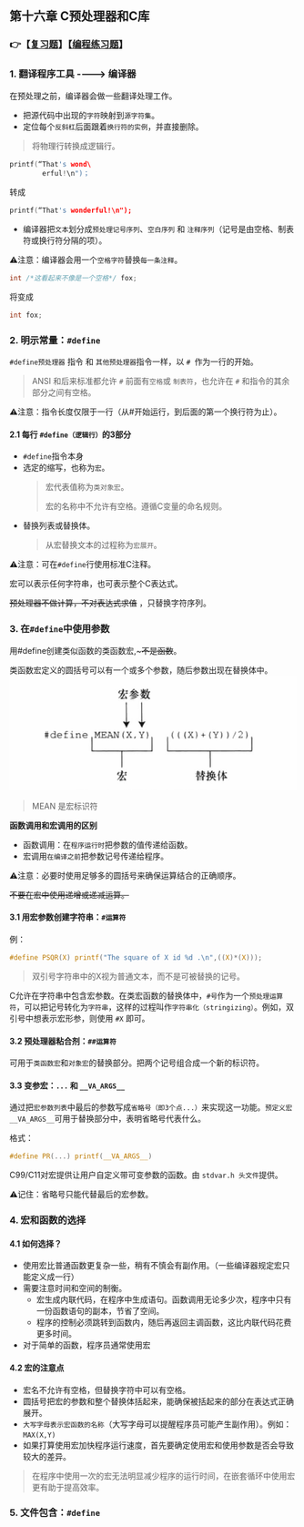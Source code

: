## 第十六章 C预处理器和C库

### 👉【[复习题](./复习题.md)】【[编程练习题](./编程题.md)】

### 1. 翻译程序工具 ----> 编译器
在预处理之前，编译器会做一些翻译处理工作。

- 把源代码中出现的`字符`映射到`源字符集`。
- 定位每个`反斜杠`后面跟着`换行符的实例`，并直接删除。
>将物理行转换成逻辑行。
```cpp
printf(“That's wond\
        erful!\n")； 
```
转成
```cpp
printf(“That's wonderful!\n");
```

- 编译器把`文本`划分成`预处理记号序列`、`空白序列` 和 `注释序列`（记号是由空格、制表符或换行符分隔的项）。

⚠️注意：编译器会用一个`空格字符`替换`每一条注释`。
```cpp
int /*这看起来不像是一个空格*/ fox;
```
将变成
```cpp
int fox;
```

### 2. 明示常量：`#define`
`#define预处理器` 指令 和 `其他预处理器`指令一样，以 `# `作为一行的开始。
>ANSI 和后来标准都允许 `#` 前面有`空格`或 `制表符`，也允许在 `#` 和指令的其余部分之间有空格。

⚠️注意：指令长度仅限于一行（从#开始运行，到后面的第一个换行符为止）。

#### 2.1 每行 `#define（逻辑行）`的3部分
- `#define`指令本身
- 选定的缩写，也称为`宏`。
    > 宏代表值称为`类对象宏`。
    >
    > 宏的名称中不允许有空格。遵循C变量的命名规则。
- 替换列表或替换体。
    > 从宏替换文本的过程称为`宏展开`。

⚠️注意：可在`#define`行使用标准C注释。

宏可以表示任何字符串，也可表示整个C表达式。

~~预处理器不做计算，不对表达式求值~~ ，只替换字符序列。

### 3. 在`#define`中使用参数

用#define创建类似函数的类函数宏,~~~不是函数~~。

类函数宏定义的圆括号可以有一个或多个参数，随后参数出现在替换体中。
![](./img/函数宏定义的组成.png)
> MEAN 是宏标识符

**函数调用和宏调用的区别**
- 函数调用：在`程序运行时`把参数的值传递给函数。
- 宏调用`在编译之前`把参数记号传递给程序。

⚠️注意：必要时使用足够多的圆括号来确保运算结合的正确顺序。

~~不要在宏中使用递增或递减运算。~~

#### 3.1 用宏参数创建字符串：`#运算符`
例：
```c
#define PSQR(X) printf("The square of X id %d .\n",((X)*(X)));
```
> 双引号字符串中的X视为普通文本，而不是可被替换的记号。

C允许在字符串中包含宏参数。在类宏函数的替换体中，`#号`作为一个`预处理运算符`，可以把记号转化为`字符串`，这样的过程叫作`字符串化（stringizing）`。例如，双引号中想表示宏形参，则使用 `#X` 即可。

#### 3.2 预处理器粘合剂：`##运算符`
可用于`类函数宏`和`对象宏`的替换部分。把两个记号组合成一个新的标识符。

#### 3.3 变参宏：`...` 和 `__VA_ARGS__`
通过把`宏参数列表`中最后的参数写成`省略号（即3个点...）`来实现这一功能。`预定义宏__VA_ARGS__`可用于替换部分中，表明省略号代表什么。

格式：
```c
#define PR(...) printf(__VA_ARGS__)
```
C99/C11对宏提供让用户自定义带可变参数的函数。由 `stdvar.h 头文件`提供。

⚠️记住：省略号只能代替最后的宏参数。

### 4. 宏和函数的选择
#### 4.1 如何选择？
- 使用宏比普通函数更复杂一些，稍有不慎会有副作用。（一些编译器规定宏只能定义成一行）
- 需要注意时间和空间的制衡。
    - 宏生成内联代码，在程序中生成语句。函数调用无论多少次，程序中只有一份函数语句的副本，节省了空间。
    - 程序的控制必须跳转到函数内，随后再返回主调函数，这比内联代码花费更多时间。
- 对于简单的函数，程序员通常使用宏

#### 4.2 宏的注意点
- 宏名不允许有空格，但替换字符中可以有空格。
- 圆括号把宏的参数和整个替换体括起来，能确保被括起来的部分在表达式正确展开。
- `大写字母表示宏函数的名称`（大写字母可以提醒程序员可能产生副作用）。例如：`MAX(X,Y)`
- 如果打算使用宏加快程序运行速度，首先要确定使用宏和使用参数是否会导致较大的差异。
> 在程序中使用一次的宏无法明显减少程序的运行时间，在嵌套循环中使用宏更有助于提高效率。

### 5. 文件包含：`#define`









